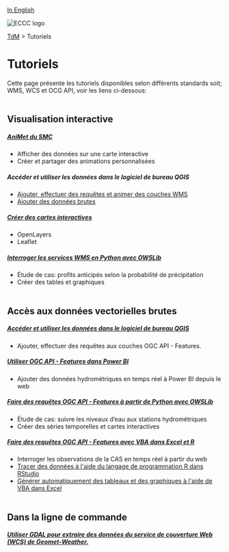 [In English](tutorials_en.md)

![ECCC logo](../img_eccc-logo.png)

[TdM](../readme_fr.md) > Tutoriels

# Tutoriels

Cette page présente les tutoriels disponibles selon   différents standards soit; WMS, WCS et OCG API, voir les liens ci-dessous:
</br></br>

## Visualisation interactive

##### <span class="badge badge-light">[AniMet du SMC](../msc-animet/readme_fr.md)</span>
* Afficher des données sur une carte interactive
* Créer et partager des animations personnalisées

##### <span class="badge badge-light">Accéder et utiliser les données dans le logiciel de bureau QGIS</span>
* [Ajouter, effectuer des requêtes et animer des couches WMS](../tutorial_WMS_QGIS_fr/)
* [Ajouter des données brutes](../tutorial_raw-data_QGIS_fr/)

##### <span class="badge badge-light">[Créer des cartes interactives](../tutorial_web-maps_fr/)</span>
* OpenLayers
* Leaflet

##### <span class="badge badge-light">[Interroger les services WMS en Python avec OWSLib](../use-case_arthur/use-case_arthur_fr/)</span>
* Étude de cas: profits anticipés selon la probabilité de précipitation
* Créer des tables et graphiques
</br></br>

## Accès aux données vectorielles brutes

##### <span class="badge badge-light">[Accéder et utiliser les données dans le logiciel de bureau QGIS](../tutorial_OAFeat_QGIS_fr/)</span>
* Ajouter, effectuer des requêtes aux couches OGC API - Features.


##### <span class="badge badge-light">[Utiliser OGC API - Features dans Power BI](../tutorial_OAFeat_Power-BI_fr/)</span>
* Ajouter des données hydrométriques en temps réel à Power BI depuis le web


##### <span class="badge badge-light">[Faire des requêtes OGC API - Features à partir de Python avec OWSLib](../use-case_oafeat/use-case_oafeat-script_fr/)</span>
* Étude de cas: suivre les niveaux d’eau aux stations hydrométriques
* Créer des séries temporelles et cartes interactives


##### <span class="badge badge-light">[Faire des requêtes OGC API - Features avec VBA dans Excel et R](../tutorial_OAFeat_R-Excel_fr/)</span>
* Interroger les observations de la CAS en temps réel à partir du web
* [Tracer des données à l'aide du langage de programmation R dans RStudio](../tutorial_OAFeat_R-Excel_fr#exemple-avec-r)
* [Générer automatiquement des tableaux et des graphiques à l'aide de VBA dans Excel](../tutorial_OAFeat_R-Excel_fr#exemple-avec-excel)
</br></br>

## Dans la ligne de commande

##### <span class="badge badge-light">[Utiliser GDAL pour extraire des données du service de couverture Web (WCS) de Geomet-Weather.](../tutorial_gdal/tutorial_gdal_fr/)</span>

</br>